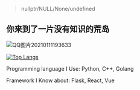 > nullptr/NULL/None/undefined

## 你来到了一片没有知识的荒岛

<!--
**dagrons/dagrons** is a ✨ _special_ ✨ repository because its `README.md` (this file) appears on your GitHub profile.

Here are some ideas to get you started:

- 🔭 I’m currently working on ...
- 🌱 I’m currently learning ...
- 👯 I’m looking to collaborate on ...
- 🤔 I’m looking for help with ...
- 💬 Ask me about ...
- 📫 How to reach me: ...
- 😄 Pronouns: ...
- ⚡ Fun fact: ...
-->

![QQ图片20210111193633](https://user-images.githubusercontent.com/61461791/117250512-ec12e500-ae75-11eb-8be8-413a68c607a8.gif)

[![Top Langs](https://github-readme-stats.vercel.app/api/top-langs/?username=dagrons)](https://github.com/anuraghazra/github-readme-stats)



Programming language I Use: Python, C++, Golang 

Framework I Know about: Flask, React, Vue
